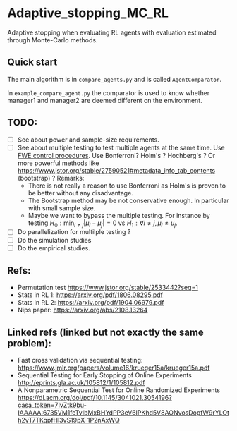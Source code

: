# Adaptive_stopping_MC_RL

Adaptive stopping when evaluating RL agents with evaluation estimated through Monte-Carlo methods.

## Quick start

The main algorithm is in `compare_agents.py` and is called `AgentComparator`.

In `example_compare_agent.py` the comparator is used to know whether manager1 and manager2 are deemed different on the environment.



## TODO:
- [ ] See about power and sample-size requirements.
- [ ] See about multiple testing to test multiple agents at the same time. Use [FWE control procedures](https://en.wikipedia.org/wiki/Family-wise_error_rate). Use Bonferroni? Holm's ? Hochberg's ? Or more powerful methods like https://www.jstor.org/stable/27590521#metadata_info_tab_contents (bootstrap) ?
Remarks: 
    - There is not really a reason to use Bonferroni as Holm's is proven to be better without any disadvantage. 
    - The Bootstrap method may be not conservative enough. In particular with small sample size.
    - Maybe we want to bypass the multiple testing. For instance by testing $H_0: \min_{i \neq j}|\mu_i - \mu_j|=0$ vs $H_1: \forall i\neq j, \, \mu_i \neq \mu_j$.
- [ ] Do parallelization for multilple testing ?
- [ ] Do the simulation studies
- [ ] Do the empirical studies.

## Refs:
- Permutation test https://www.jstor.org/stable/2533442?seq=1
- Stats in RL 1: https://arxiv.org/pdf/1806.08295.pdf
- Stats in RL 2: https://arxiv.org/pdf/1904.06979.pdf
- Nips paper: https://arxiv.org/abs/2108.13264

## Linked refs (linked but not exactly the same problem):
- Fast cross validation via sequential testing: https://www.jmlr.org/papers/volume16/krueger15a/krueger15a.pdf
- Sequential Testing for Early Stopping of Online Experiments http://eprints.gla.ac.uk/105812/1/105812.pdf
- A Nonparametric Sequential Test for Online Randomized Experiments https://dl.acm.org/doi/pdf/10.1145/3041021.3054196?casa_token=7IvZtk9bu-IAAAAA:6735VM1feTvIbMxBHYdPP3eV6IPKhd5V8AONvosDopfW9rYLOth2vT7TKqpfHl3vS19pX-1P2nAxWQ
